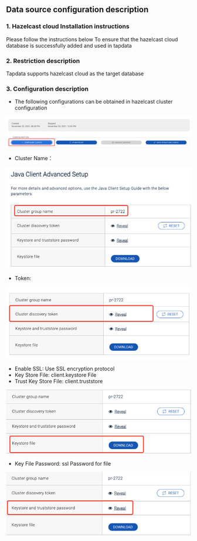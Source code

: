 ## **Data source configuration description**

### **1. Hazelcast cloud Installation instructions**

Please follow the instructions below To ensure that the hazelcast cloud database is successfully added and used in tapdata


### **2. Restriction description**
Tapdata supports hazelcast cloud as the target database

### **3. Configuration description**
- The following configurations can be obtained in hazelcast cluster configuration

![Image text](../../images/hazcast_2.png)

- Cluster Name：

![Image text](../../images/hazcast_1.png)

- Token:

![Image text](../../images/hazcast_3.png)

- Enable SSL: Use SSL encryption protocol
- Key Store File: client.keystore File
- Trust Key Store File: client.truststore

![Image text](../../images/hazcast_4.png)

- Key File Password: ssl Password for file

![Image text](../../images/hazcast_5.png)
